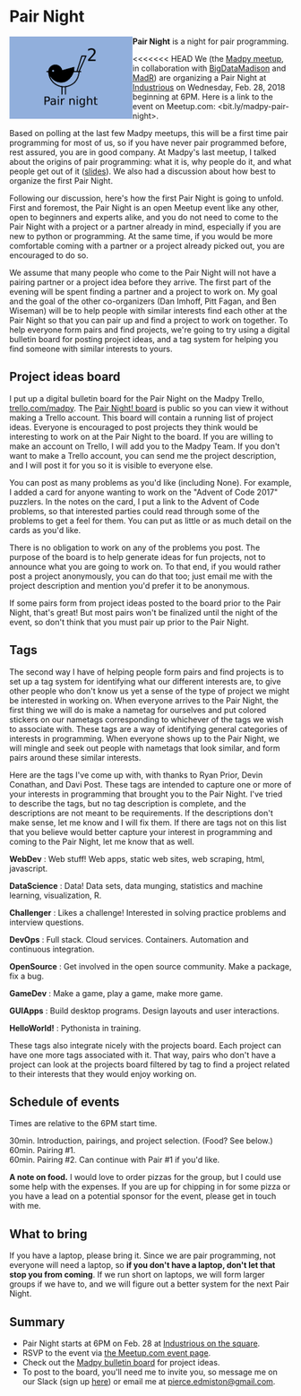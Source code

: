 # Pair Night

<img src="https://github.com/madison-python/pair-night/raw/master/madpy-pair-night.png" align="left" width="220">

**Pair Night** is a night for pair programming.

<<<<<<< HEAD
We (the [Madpy meetup](https://meetup.com/MadPython/), in collaboration with [BigDataMadison](https://meetup.com/BigDataMadison) and [MadR](https://meetup.com/MadR-Madison-R-Programming-UseRs-Group/)) are organizing a Pair Night at [Industrious](https://www.industriousoffice.com/) on Wednesday, Feb. 28, 2018 beginning at 6PM. Here is a link to the event on Meetup.com: <bit.ly/madpy-pair-night>.

Based on polling at the last few Madpy meetups, this will be a first time pair programming for most of us, so if you have never pair programmed before, rest assured, you are in good company. At Madpy's last meetup, I talked about the origins of pair programming: what it is, why people do it, and what people get out of it ([slides](https://github.com/madison-python/pair-night/blob/master/intro-to-pair-programming.pdf)). We also had a discussion about how best to organize the first Pair Night.

Following our discussion, here's how the first Pair Night is going to unfold.
First and foremost, the Pair Night is an open Meetup event like any other, open
to beginners and experts alike, and you do not need to come to the Pair Night
with a project or a partner already in mind, especially if you are new to
python or programming. At the same time, if you would be more comfortable
coming with a partner or a project already picked out, you are encouraged to do
so.

We assume that many people who come to the Pair Night will not have a pairing
partner or a project idea before they arrive. The first part of the evening
will be spent finding a partner and a project to work on. My goal and the goal
of the other co-organizers (Dan Imhoff, Pitt Fagan, and Ben Wiseman) will be to
help people with similar interests find each other at the Pair Night so that
you can pair up and find a project to work on together. To help everyone form
pairs and find projects, we're going to try using a digital bulletin board for
posting project ideas, and a tag system for helping you find someone with
similar interests to yours.

## Project ideas board

I put up a digital bulletin board for the Pair Night on the Madpy Trello,
[trello.com/madpy](https://trello.com/madpy). The [Pair Night!
board](https://trello.com/b/LwQCJ5cZ/pair-night) is public so you can view it
without making a Trello account. This board will contain a running list of
project ideas. Everyone is encouraged to post projects they think would be
interesting to work on at the Pair Night to the board. If you are
willing to make an account on Trello, I will add you to the Madpy Team. If you
don't want to make a Trello account, you can send me the project description,
and I will post it for you so it is visible to everyone else.

You can post as many problems as you'd like (including None). For example, I added a card for anyone wanting to work on the "Advent of Code 2017" puzzlers. In the notes on the card, I put a link to the Advent of Code problems, so that interested parties could read through some of the problems to get a feel for them. You can put as little or as much detail on the cards as you'd like.

There is no obligation to work on any of the problems you post. The purpose of the board is to help generate ideas for fun projects, not to announce what you are going to work on. To that end, if you would rather post a project anonymously, you can do that too; just email me with the project description and mention you'd prefer it to be anonymous.

If some pairs form from project ideas posted to the board prior to the Pair
Night, that's great! But most pairs won't be finalized until the night of
the event, so don't think that you must pair up prior to the Pair Night.

## Tags

The second way I have of helping people form pairs and find projects is to set up a tag system for identifying what our different interests are, to give other people who don't know us yet a sense of the type of project we might be interested in working on. When everyone arrives to the Pair Night, the first thing we will do is make a nametag for ourselves and put colored stickers on our nametags corresponding to whichever of the tags we wish to associate with. These tags are a way of identifying general categories of interests in programming. When everyone shows up to the Pair Night, we will mingle and seek out people with nametags that look similar, and form pairs around these similar interests.

Here are the tags I've come up with, with thanks to Ryan Prior, Devin Conathan, and Davi Post. These tags are intended to capture one or more of your interests in programming that brought you to the Pair Night. I've tried to describe the tags, but no tag description is complete, and the descriptions are not meant to be requirements. If the descriptions don't make sense, let me know and I will fix them. If there are tags not on this list that you believe would better capture your interest in programming and coming to the Pair Night, let me know that as well.

**WebDev**
:   Web stuff! Web apps, static web sites, web scraping, html, javascript.

**DataScience**
:   Data! Data sets, data munging, statistics and machine learning, visualization, R.

**Challenger**
:   Likes a challenge! Interested in solving practice problems and interview questions.

**DevOps**
:   Full stack. Cloud services. Containers. Automation and continuous integration.

**OpenSource**
:   Get involved in the open source community. Make a package, fix a bug.

**GameDev**
:   Make a game, play a game, make more game.

**GUIApps**
:   Build desktop programs. Design layouts and user interactions.

**HelloWorld!**
:   Pythonista in training.

These tags also integrate nicely with the projects board. Each project can have one more tags associated with it. That way, pairs who don't have a project can look at the projects board filtered by tag to find a project related to their interests that they would enjoy working on.

## Schedule of events

Times are relative to the 6PM start time.

30min. Introduction, pairings, and project selection. (Food? See below.)  
60min. Pairing #1.  
60min. Pairing #2. Can continue with Pair #1 if you'd like.

**A note on food.** I would love to order pizzas for the group, but I could use some help with the expenses. If you are up for chipping in for some pizza or you have a lead on a potential sponsor for the event, please get in touch with me.

## What to bring

If you have a laptop, please bring it. Since we are pair programming, not
everyone will need a laptop, so **if you don't have a laptop, don't let that
stop you from coming**. If we run short on laptops, we will form larger
groups if we have to, and we will figure out a better system for the next
Pair Night.

## Summary

- Pair Night starts at 6PM on Feb. 28 at [Industrious on the square](https://www.industriousoffice.com/).
- RSVP to the event via [the Meetup.com event page](https://bit.ly/madpy-pair-night).
- Check out the [Madpy bulletin board](https://trello.com/b/LwQCJ5cZ/pair-night) for project ideas.
- To post to the board, you'll need me to invite you, so message me on our
  Slack (sign up [here](https://slack.madpy.com)) or email me at <pierce.edmiston@gmail.com>.

